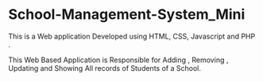 # School-Management-System_Mini
This is a Web application Developed using HTML, CSS, Javascript and PHP .

This Web Based Application is Responsible for Adding , Removing , Updating and Showing All records of Students of a School. 
